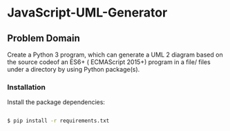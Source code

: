 # JavaScript-UML-Generator
## Problem Domain
Create a Python 3 program, which can generate a UML 2 diagram based on the source codeof  an ES6+  ( ECMAScript  2015+) program  in  a  file/  files  under  a  directory  by  using  Python  package(s).

### Installation

Install the package dependencies:

```sh

$ pip install -r requirements.txt

```


